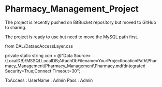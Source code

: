 # Pharmacy_Management_Project

The project is recently pushed on BitBucket repository but moved to GitHub to sharing.

The project is ready to use but need to move the MySQL path first.

from DAL/DataacAccessLayer.css

      
private static string con = @"Data Source=(LocalDB)\MSSQLLocalDB;AttachDbFilename=YourProjectlocationPath\Pharmacy_Management\Pharmacy_Management\Pharmacy.mdf;Integrated Security=True;Connect Timeout=30";

ToAccess : 
UserName : Admin
Pass : Admin
